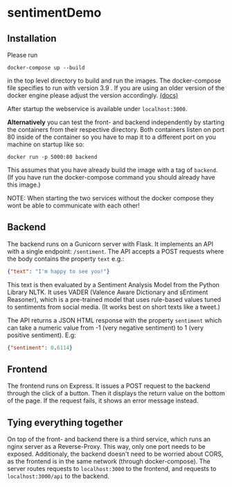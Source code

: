 # sentimentDemo


## Installation
Please run
```
docker-compose up --build
``` 
in the top level directory to build and run the images. The docker-compose file specifies to run with version 3.9 . If you are using an older version of  the docker engine please adjust the version accordingly. [(docs)](https://docs.docker.com/compose/compose-file/compose-versioning/) 

After startup the webservice is available under `localhost:3000`.

**Alternatively** you can test the front- and backend independently by starting the containers from their respective directory. Both containers listen on port 80 inside of the container so you have to map it to a different port on you machine on startup like so:  
```
docker run -p 5000:80 backend
```
This assumes that you have already build the image with a tag of `backend`. (If you have run the docker-compose command you should already have this image.) 

NOTE: When starting the two services without the docker compose they wont be able to communicate with each other! 

## Backend
The backend runs on a Gunicorn server with Flask. It implements an API with a single endpoint: `/sentiment`. The API accepts a POST requests where the body contains the property `text` e.g.:

```JSON
{"text": "I'm happy to see you!"}
``` 

This text is then evaluated by a Sentiment Analysis Model from the Python Library NLTK. It uses VADER (Valence Aware Dictionary and sEntiment Reasoner), which is a pre-trained model that uses rule-based values tuned to sentiments from social media. (It works best on short texts like a tweet.)

The API returns a JSON HTML response with the property `sentiment` which can take a numeric value from -1 (very negative sentiment) to 1 (very positive sentiment). E.g: 

```JSON
{"sentiment": 0.6114}
```

## Frontend
The frontend runs on Express. It issues a POST request to the backend through the click of a button. Then it displays the return value on the bottom of the page. If the request fails, it shows an error message instead.

## Tying everything together
On top of the front- and backend there is a third service, which runs an nginx server as a Reverse-Proxy. This way, only one port needs to be exposed. Additionaly, the backend doesn't need to be worried about CORS, as the frontend is in the same network (through docker-compose). 
The server routes requests to `localhost:3000` to the frontend, and requests to `localhost:3000/api` to the backend. 
